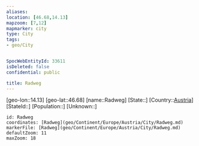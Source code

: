 ```yaml
---
aliases: 
location: [46.68,14.13]
mapzoom: [7,12] 
mapmarker: city 
type: City
tags:
- geo/City


SpocWebEntityId: 33611
isDeleted: false
confidential: public

title: Radweg
---
```

[geo-lon::14.13]
[geo-lat::46.68]
[name::Radweg]
[State::]
[Country::[Austria](geo/Continent/Europe/Austria.md)]
[StateId::]
[Population::]
[Unknown::]


```leaflet
id: Radweg
coordinates: [Radweg](geo/Continent/Europe/Austria/City/Radweg.md)
markerFile: [Radweg](geo/Continent/Europe/Austria/City/Radweg.md)
defaultZoom: 11 
maxZoom: 18
```


